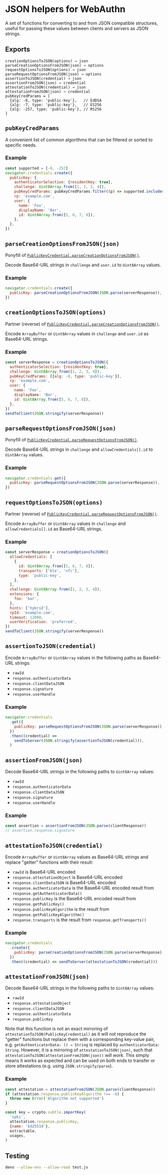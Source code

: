 # JSON helpers for WebAuthn

A set of functions for converting to and from JSON compatible structures, useful
for passing these values between clients and servers as JSON strings.

## Exports

```
creationOptionsToJSON(options) → json
parseCreationOptionsFromJSON(json) → options
requestOptionsToJSON(options) → json
parseRequestOptionsFromJSON(json) → options
assertionToJSON(credential) → json
assertionFromJSON(json) → credential
attestationToJSON(credential) → json
attestationFromJSON(json) → credential
pubKeyCredParams = [
  {alg: -8, type: 'public-key'},   // EdDSA
  {alg: -7, type: 'public-key'},   // ES256
  {alg: -257, type: 'public-key'}, // RS256
]
```

## `pubKeyCredParams`

A convenient list of common algorithms that can be filtered or sorted to
specific needs.

### Example

```js
const supported = [-8, -257]
navigator.credentials.create({
  publicKey: {
    authenticatorSelection: {residentKey: true},
    challenge: Uint8Array.from([1, 2, 3, 4]),
    pubKeyCredParams: pubKeyCredParams.filter((p) => supported.includes(p.alg)),
    rp: 'example.com',
    user: {
      name: 'Foo',
      displayName: 'Bar',
      id: Uint8Array.from([5, 6, 7, 8]),
    },
  },
})
```

## `parseCreationOptionsFromJSON(json)`

Ponyfill of
[`PublicKeyCredential.parseCreationOptionsFromJSON()`](https://developer.mozilla.org/en-US/docs/Web/API/PublicKeyCredential/parseCreationOptionsFromJSON_static).

Decode Base64-URL strings in `challenge` and `user.id` to `Uint8Array` values.

### Example

```js
navigator.credentials.create({
  publicKey: parseCreationOptionsFromJSON(JSON.parse(serverResponse)),
})
```

## `creationOptionsToJSON(options)`

Partner (reverse) of
[`PublicKeyCredential.parseCreationOptionsFromJSON()`](https://developer.mozilla.org/en-US/docs/Web/API/PublicKeyCredential/parseCreationOptionsFromJSON_static).

Encode `ArrayBuffer` or `Uint8Array` values in `challenge` and `user.id` as
Base64-URL strings.

### Example

```js
const serverResponse = creationOptionsToJSON({
  authenticatorSelection: {residentKey: true},
  challenge: Uint8Array.from([1, 2, 3, 4]),
  pubKeyCredParams: [{alg: -8, type: 'public-key'}],
  rp: 'example.com',
  user: {
    name: 'Foo',
    displayName: 'Bar',
    id: Uint8Array.from([5, 6, 7, 8]),
  },
})
sendToClient(JSON.stringify(serverResponse))
```

## `parseRequestOptionsFromJSON(json)`

Ponyfill of
[`PublicKeyCredential.parseRequestOptionsFromJSON()`](https://developer.mozilla.org/en-US/docs/Web/API/PublicKeyCredential/parseRequestOptionsFromJSON_static).

Decode Base64-URL strings in `challenge` and `allowCredentials[].id` to
`Uint8Array` values.

### Example

```js
navigator.credentials.get({
  publicKey: parseRequestOptionsFromJSON(JSON.parse(serverResponse)),
})
```

## `requestOptionsToJSON(options)`

Partner (reverse) of
[`PublicKeyCredential.parseRequestOptionsFromJSON()`](https://developer.mozilla.org/en-US/docs/Web/API/PublicKeyCredential/parseRequestOptionsFromJSON_static).

Encode `ArrayBuffer` or `Uint8Array` values in `challenge` and
`allowCredentials[].id` as Base64-URL strings.

### Example

```js
const serverResponse = creationOptionsToJSON({
  allowCredentials: [
    {
      id: Uint8Array.from([5, 6, 7, 8]),
      transports: ['ble', 'nfc'],
      type: 'public-key',
    },
  ],
  challenge: Uint8Array.from([1, 2, 3, 4]),
  extensions: {
    foo: 'bar',
  },
  hints: ['hybrid'],
  rpId: 'example.com',
  timeout: 12000,
  userVerification: 'preferred',
})
sendToClient(JSON.stringify(serverResponse))
```

## `assertionToJSON(credential)`

Encode `ArrayBuffer` or `Uint8Array` values in the following paths as Base64-URL
strings:

- `rawId`
- `response.authenticatorData`
- `response.clientDataJSON`
- `response.signature`
- `response.userHandle`

### Example

```js
navigator.credentials
  .get({
    publicKey: parseRequestOptionsFromJSON(JSON.parse(serverResponse)),
  })
  .then((credential) =>
    sendToServer(JSON.stringify(assertionToJSON(credential))),
  )
```

## `assertionFromJSON(json)`

Decode Base64-URL strings in the following paths to `Uint8Array` values:

- `rawId`
- `response.authenticatorData`
- `response.clientDataJSON`
- `response.signature`
- `response.userHandle`

### Example

```js
const assertion = assertionFromJSON(JSON.parse(clientResponse))
// assertion.response.signature
```

## `attestationToJSON(credential)`

Encode `ArrayBuffer` or `Uint8Array` values as Base64-URL strings and replace
"getter" functions with their result:

- `rawId` is Base64-URL encoded
- `response.attestationObject` is Base64-URL encoded
- `response.clientDataJSON` is Base64-URL encoded
- `response.authenticatorData` is the Base64-URL encoded result from
  `response.getAuthenticatorData()`
- `response.publicKey` is the Base64-URL encoded result from
  `response.getPublicKey()`
- `response.publicKeyAlgorithm` is the result from
  `response.getPublicKeyAlgorithm()`
- `response.transports` is the result from `response.getTransports()`

### Example

```js
navigator.credentials
  .create({
    publicKey: parseCreationOptionsFromJSON(JSON.parse(serverResponse)),
  })
  .then((credential) => sendToServer(attestationToJSON(credential)))
```

## `attestationFromJSON(json)`

Decode Base64-URL strings in the following paths to `Uint8Array` values:

- `rawId`
- `response.attestationObject`
- `response.clientDataJSON`
- `response.authenticatorData`
- `response.publicKey`

Note that this function is not an exact mirroring of
`attestationToJSON(PublicKeyCredential)` as it will not reproduce the "getter"
functions but replace them with a corresponding key-value pair, e.g.
`getAuthenticatorData: () → String` is replaced by `authenticatorData: String`.
However, it _is_ a mirroring of `attestationToJSON(json)`, such that
`attestationToJSON(attestationFromJSON(json))` _will work_. This simply means it
works as expected and can be used on both ends to transfer or store attestations
(e.g. using `JSON.stringify/parse`).

### Example

```js
const attestation = attestationFromJSON(JSON.parse(clientResponse))
if (attestation.response.publicKeyAlgorithm !== -8) {
  throw new Error('Algorithm not supported')
}

const key = crypto.subtle.importKey(
  'spki',
  attestation.response.publicKey,
  {name: 'Ed25519'},
  extractable,
  usages,
)
```

## Testing

```sh
deno --allow-env --allow-read test.js
```
